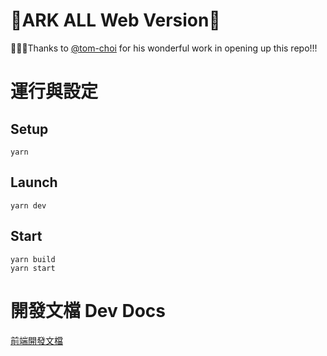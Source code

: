 # 🎊ARK ALL Web Version🎊

🎊🎊🎊Thanks to [@tom-choi](https://github.com/tom-choi) for his wonderful work in opening up this repo!!!

# 運行與設定

## Setup

```
yarn
```

## Launch

```
yarn dev
```

## Start

```
yarn build
yarn start
```

# 開發文檔 Dev Docs

[前端開發文檔](./documents/devdocs/ui.md)
